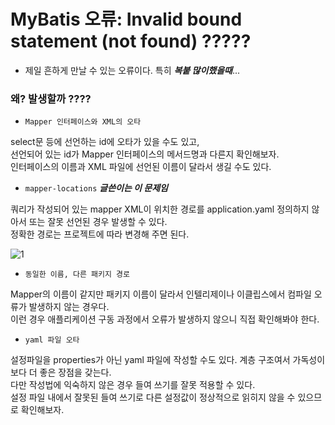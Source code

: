 # MyBatis 오류: Invalid bound statement (not found) ?????


  - 제일 흔하게 만날 수 있는 오류이다. 특히 ***복붙 많이했을때***... 

### 왜? 발생할까 ???? 

  - `Mapper 인터페이스와 XML의 오타`

select문 등에 선언하는 id에 오타가 있을 수도 있고, \
선언되어 있는 id가 Mapper 인터페이스의 메서드명과 다른지 확인해보자. \
인터페이스의 이름과 XML 파일에 선언된 이름이 달라서 생길 수도 있다.


  - `mapper-locations` ***글쓴이는 이 문제임***

쿼리가 작성되어 있는 mapper XML이 위치한 경로를 application.yaml 정의하지 않아서 또는 잘못 선언된 경우 발생할 수 있다. \
정확한 경로는 프로젝트에 따라 변경해 주면 된다. 

![1](https://user-images.githubusercontent.com/110442250/195273178-a021a698-1d87-4fae-96fb-a99ecb6c843a.png)


  - `동일한 이름, 다른 패키지 경로`

Mapper의 이름이 같지만 패키지 이름이 달라서 인텔리제이나 이클립스에서 컴파일 오류가 발생하지 않는 경우다. \
이런 경우 애플리케이션 구동 과정에서 오류가 발생하지 않으니 직접 확인해봐야 한다.

  - `yaml 파일 오타`

설정파일을 properties가 아닌 yaml 파일에 작성할 수도 있다. 계층 구조여서 가독성이 보다 더 좋은 장점을 갖는다. \
다만 작성법에 익숙하지 않은 경우 들여 쓰기를 잘못 적용할 수 있다.\
설정 파일 내에서 잘못된 들여 쓰기로 다른 설정값이 정상적으로 읽히지 않을 수 있으므로 확인해보자.


  
  
  
  
